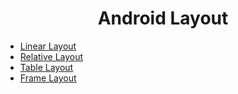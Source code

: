 <h1 align="center">Android Layout</h1>

* [Linear Layout](#)
* [Relative Layout](#)
* [Table Layout](#)
* [Frame Layout](#)
